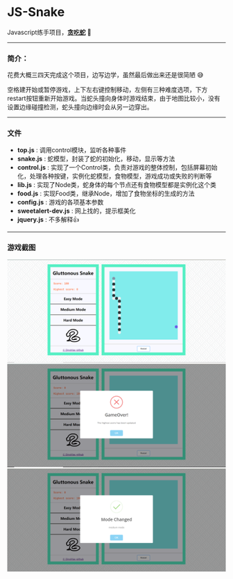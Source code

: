 # **JS-Snake**

Javascript练手项目，[**贪吃蛇**](https://dinomax00.github.io/snake/snake.html)  🐍

---
### **简介**：
花费大概三四天完成这个项目，边写边学，虽然最后做出来还是很简陋 😅

空格建开始或暂停游戏，上下左右键控制移动，左侧有三种难度选项，下方restart按钮重新开始游戏。当蛇头撞向身体时游戏结束，由于地图比较小，没有设置边缘碰撞检测，蛇头撞向边缘时会从另一边穿出。

---
### **文件**
- **top.js** : 调用control模块，监听各种事件
- **snake.js** : 蛇模型，封装了蛇的初始化，移动，显示等方法
- **control.js** : 实现了一个Control类，负责对游戏的整体控制，包括屏幕初始化，处理各种按键，实例化蛇模型，食物模型，游戏成功或失败的判断等
- **lib.js** : 实现了Node类，蛇身体的每个节点还有食物模型都是实例化这个类
- **food.js** : 实现Food类，继承Node，增加了食物坐标的生成的方法
- **config.js** : 游戏的各项基本参数
- **sweetalert-dev.js** : 网上找的，提示框美化
- **jquery.js** : 不多解释👍
---
### **游戏截图**
![eg1](./resource/eg1.PNG)
![eg2](./resource/eg2.PNG)
![eg3](./resource/eg3.PNG)
